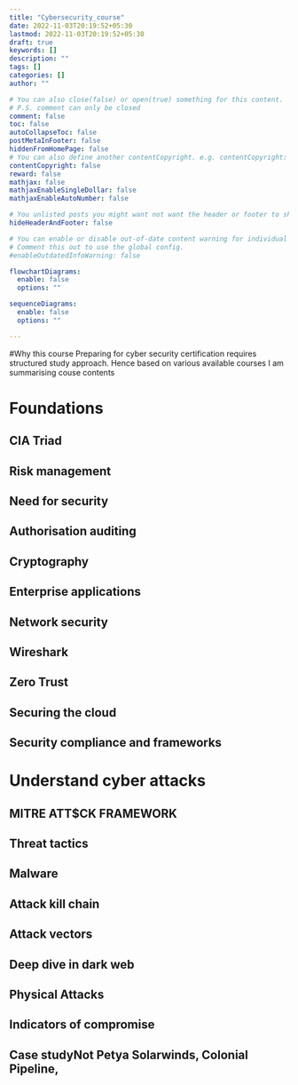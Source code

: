 ```yaml
---
title: "Cybersecurity_course"
date: 2022-11-03T20:19:52+05:30
lastmod: 2022-11-03T20:19:52+05:30
draft: true
keywords: []
description: ""
tags: []
categories: []
author: ""

# You can also close(false) or open(true) something for this content.
# P.S. comment can only be closed
comment: false
toc: false
autoCollapseToc: false
postMetaInFooter: false
hiddenFromHomePage: false
# You can also define another contentCopyright. e.g. contentCopyright: "This is another copyright."
contentCopyright: false
reward: false
mathjax: false
mathjaxEnableSingleDollar: false
mathjaxEnableAutoNumber: false

# You unlisted posts you might want not want the header or footer to show
hideHeaderAndFooter: false

# You can enable or disable out-of-date content warning for individual post.
# Comment this out to use the global config.
#enableOutdatedInfoWarning: false

flowchartDiagrams:
  enable: false
  options: ""

sequenceDiagrams: 
  enable: false
  options: ""

---
```


<!--more-->

#Why this course
Preparing for cyber security certification requires structured study approach. 
Hence based on various available courses I am summarising couse contents

# Foundations
## CIA Triad
## Risk management 
## Need for security
## Authorisation auditing
## Cryptography
## Enterprise applications
## Network security
## Wireshark
## Zero Trust
## Securing the cloud
## Security compliance and frameworks

# Understand cyber attacks
## MITRE ATT$CK FRAMEWORK
## Threat tactics
## Malware
## Attack kill chain
## Attack vectors
## Deep dive in dark web
## Physical Attacks
## Indicators of compromise
## Case studyNot Petya Solarwinds, Colonial Pipeline, 







 

